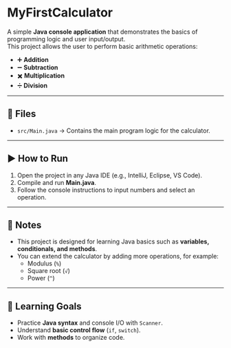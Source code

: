 # MyFirstCalculator

A simple **Java console application** that demonstrates the basics of programming logic and user input/output.  
This project allows the user to perform basic arithmetic operations:

- ➕ **Addition**  
- ➖ **Subtraction**  
- ✖️ **Multiplication**  
- ➗ **Division**

---

## 📂 Files
- `src/Main.java` → Contains the main program logic for the calculator.

---

## ▶️ How to Run

1. Open the project in any Java IDE (e.g., IntelliJ, Eclipse, VS Code).  
2. Compile and run **Main.java**.  
3. Follow the console instructions to input numbers and select an operation.

---

## 📝 Notes
- This project is designed for learning Java basics such as **variables, conditionals, and methods**.  
- You can extend the calculator by adding more operations, for example:
  - Modulus (`%`)  
  - Square root (`√`)  
  - Power (`^`)  

---

## 📖 Learning Goals
- Practice **Java syntax** and console I/O with `Scanner`.  
- Understand **basic control flow** (`if`, `switch`).  
- Work with **methods** to organize code.
